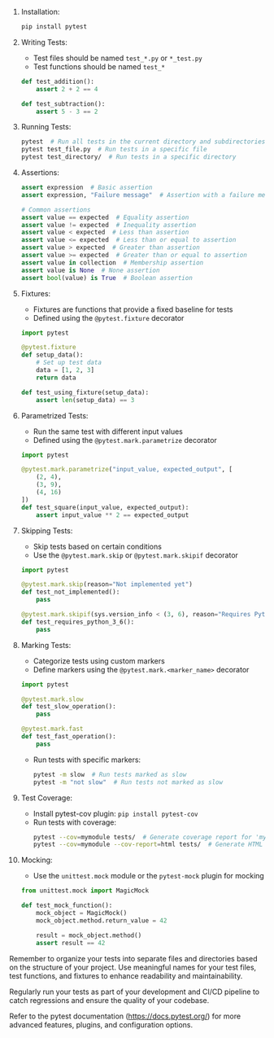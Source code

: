 
1. Installation:
   ```bash
   pip install pytest
   ```

2. Writing Tests:
   - Test files should be named `test_*.py` or `*_test.py`
   - Test functions should be named `test_*`
   ```python
   def test_addition():
       assert 2 + 2 == 4

   def test_subtraction():
       assert 5 - 3 == 2
   ```

3. Running Tests:
   ```bash
   pytest  # Run all tests in the current directory and subdirectories
   pytest test_file.py  # Run tests in a specific file
   pytest test_directory/  # Run tests in a specific directory
   ```

4. Assertions:
   ```python
   assert expression  # Basic assertion
   assert expression, "Failure message"  # Assertion with a failure message

   # Common assertions
   assert value == expected  # Equality assertion
   assert value != expected  # Inequality assertion
   assert value < expected  # Less than assertion
   assert value <= expected  # Less than or equal to assertion
   assert value > expected  # Greater than assertion
   assert value >= expected  # Greater than or equal to assertion
   assert value in collection  # Membership assertion
   assert value is None  # None assertion
   assert bool(value) is True  # Boolean assertion
   ```

5. Fixtures:
   - Fixtures are functions that provide a fixed baseline for tests
   - Defined using the `@pytest.fixture` decorator
   ```python
   import pytest

   @pytest.fixture
   def setup_data():
       # Set up test data
       data = [1, 2, 3]
       return data

   def test_using_fixture(setup_data):
       assert len(setup_data) == 3
   ```

6. Parametrized Tests:
   - Run the same test with different input values
   - Defined using the `@pytest.mark.parametrize` decorator
   ```python
   import pytest

   @pytest.mark.parametrize("input_value, expected_output", [
       (2, 4),
       (3, 9),
       (4, 16)
   ])
   def test_square(input_value, expected_output):
       assert input_value ** 2 == expected_output
   ```

7. Skipping Tests:
   - Skip tests based on certain conditions
   - Use the `@pytest.mark.skip` or `@pytest.mark.skipif` decorator
   ```python
   import pytest

   @pytest.mark.skip(reason="Not implemented yet")
   def test_not_implemented():
       pass

   @pytest.mark.skipif(sys.version_info < (3, 6), reason="Requires Python 3.6 or higher")
   def test_requires_python_3_6():
       pass
   ```

8. Marking Tests:
   - Categorize tests using custom markers
   - Define markers using the `@pytest.mark.<marker_name>` decorator
   ```python
   import pytest

   @pytest.mark.slow
   def test_slow_operation():
       pass

   @pytest.mark.fast
   def test_fast_operation():
       pass
   ```

   - Run tests with specific markers:
     ```bash
     pytest -m slow  # Run tests marked as slow
     pytest -m "not slow"  # Run tests not marked as slow
     ```

9. Test Coverage:
   - Install pytest-cov plugin: `pip install pytest-cov`
   - Run tests with coverage:
     ```bash
     pytest --cov=mymodule tests/  # Generate coverage report for 'mymodule'
     pytest --cov=mymodule --cov-report=html tests/  # Generate HTML coverage report
     ```

10. Mocking:
    - Use the `unittest.mock` module or the `pytest-mock` plugin for mocking
    ```python
    from unittest.mock import MagicMock

    def test_mock_function():
        mock_object = MagicMock()
        mock_object.method.return_value = 42

        result = mock_object.method()
        assert result == 42
    ```

Remember to organize your tests into separate files and directories based on the structure of your project. Use meaningful names for your test files, test functions, and fixtures to enhance readability and maintainability.

Regularly run your tests as part of your development and CI/CD pipeline to catch regressions and ensure the quality of your codebase.

Refer to the pytest documentation (https://docs.pytest.org/) for more advanced features, plugins, and configuration options.

